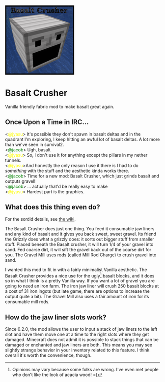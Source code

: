 ![icon](./src/main/resources/assets/basalt-crusher/icon.png)

# Basalt Crusher
Vanilla friendly fabric mod to make basalt great again.

## Once Upon a Time in IRC...
&lt;<font color=yellow>@jyasu</font>&gt; It's possible they don't spawn in basalt deltas and in the quadrant I'm exploring, I keep hitting an awful lot of basalt deltas. A lot more than we've seen in survival2.  
&lt;<font color=green>@jacob</font>&gt; Ugh, basalt  
&lt;<font color=yellow>@jyasu</font>&gt; So, I don't use it for anything except the pillars in my nether tunnels.   
&lt;<font color=yellow>@jyasu</font>&gt;And honestly the only reason I use it there is I had to do *something* with the stuff and the aesthetic kinda works there.  
&lt;<font color=green>@jacob</font>&gt; Time for a new mod: Basalt Crusher, which just grinds basalt and outputs gravel!  
&lt;<font color=green>@jacob</font>&gt; ... actually that'd be really easy to make  
&lt;<font color=yellow>@jyasu</font>&gt; Hardest part is the graphics.

## What does this thing even do?
For the sordid details, see [the wiki](https://github.com/gniftygnome/basalt-crusher/wiki).

The Basalt Crusher does just one thing.  You feed it consumable jaw liners
and any kind of basalt and it gives you back sweet, sweet gravel.  Its
friend the Grizzly does what a grizzly does: it sorts out bigger stuff from
smaller stuff.  Placed beneath the Basalt crusher, it will turn 1/4 of your
gravel into sand.  Fed coarse dirt, it will sift the gravel back out of the
coarse dirt for you.  The Gravel Mill uses rods (called Mill Rod Charge) to
crush gravel into sand.

I wanted this mod to fit in with a fairly minimalist Vanilla aesthetic. 
The Basalt Crusher provides a nice use for the ugly[^1] basalt blocks, and
it does so in what I think is a pretty Vanilla way.  If you want a lot of
gravel you are going to need an iron farm.  The iron jaw liner will crush
250 basalt blocks at a cost of 31 iron ingots (but late game, there are
options to increase the output quite a bit).  The Gravel Mill also uses a
fair amount of iron for its consumable mill rods.

## How do the jaw liner slots work?
Since 0.2.0, the mod allows the user to input a stack of jaw liners to the
left slot and have them move one at a time to the right slots where they get
damaged.  Minecraft does not admit it is possible to stack things that can
be damaged or enchanted and jaw liners are both.  This means you may see
slightly strange behavior in your inventory related to this feature.  I
think overall it's worth the convenience, though.


[^1]:  Opinions may vary because some folks are wrong.  I've even met people
who don't like the look of acacia wood!  =)
